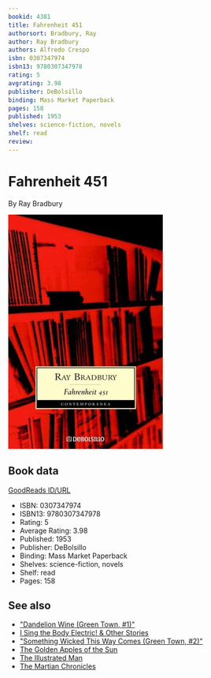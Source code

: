 ```yaml
---
bookid: 4381
title: Fahrenheit 451
authorsort: Bradbury, Ray
author: Ray Bradbury
authors: Alfredo Crespo
isbn: 0307347974
isbn13: 9780307347978
rating: 5
avgrating: 3.98
publisher: DeBolsillo
binding: Mass Market Paperback
pages: 158
published: 1953
shelves: science-fiction, novels
shelf: read
review: 
---
```


# Fahrenheit 451

By Ray Bradbury

![](../../assets/bookcovers/1351643740l/4381.jpg)

## Book data

[GoodReads ID/URL](https://www.goodreads.com/book/show/4381)

- ISBN: 0307347974
- ISBN13: 9780307347978
- Rating: 5
- Average Rating: 3.98
- Published: 1953
- Publisher: DeBolsillo
- Binding: Mass Market Paperback
- Shelves: science-fiction, novels
- Shelf: read
- Pages: 158


## See also

- ["Dandelion Wine (Green Town, #1)"](Dandelion_Wine_Green_Town__1.md)
- [I Sing the Body Electric! & Other Stories](I_Sing_the_Body_Electric!_and_Other_Stories.md)
- ["Something Wicked This Way Comes (Green Town, #2)"](Something_Wicked_This_Way_Comes_Green_Town__2.md)
- [The Golden Apples of the Sun](The_Golden_Apples_of_the_Sun.md)
- [The Illustrated Man](The_Illustrated_Man.md)
- [The Martian Chronicles](The_Martian_Chronicles.md)

